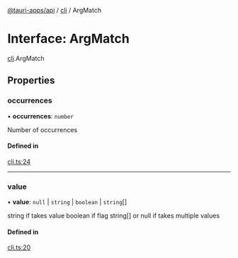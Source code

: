 [@tauri-apps/api](../index.md) / [cli](../modules/cli.md) / ArgMatch

# Interface: ArgMatch

[cli](../modules/cli.md).ArgMatch

## Properties

### occurrences

• **occurrences**: `number`

Number of occurrences

#### Defined in

[cli.ts:24](https://github.com/tauri-apps/tauri/blob/c32d191/tooling/api/src/cli.ts#L24)

___

### value

• **value**: ``null`` \| `string` \| `boolean` \| `string`[]

string if takes value
boolean if flag
string[] or null if takes multiple values

#### Defined in

[cli.ts:20](https://github.com/tauri-apps/tauri/blob/c32d191/tooling/api/src/cli.ts#L20)
